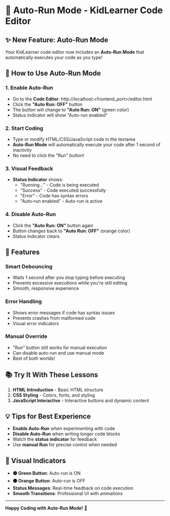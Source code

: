 # 🚀 Auto-Run Mode - KidLearner Code Editor

## ✨ **New Feature: Auto-Run Mode**

Your KidLearner code editor now includes an **Auto-Run Mode** that automatically executes your code as you type!

## 🎯 **How to Use Auto-Run Mode**

### **1. Enable Auto-Run**
- Go to the **Code Editor**: http://localhost:<frontend_port>/editor.html
- Click the **"Auto Run: OFF"** button
- The button will change to **"Auto Run: ON"** (green color)
- Status indicator will show "Auto-run enabled"

### **2. Start Coding**
- Type or modify HTML/CSS/JavaScript code in the textarea
- **Auto-Run Mode** will automatically execute your code after 1 second of inactivity
- No need to click the "Run" button!

### **3. Visual Feedback**
- **Status Indicator** shows:
  - "Running..." - Code is being executed
  - "Success" - Code executed successfully
  - "Error" - Code has syntax errors
  - "Auto-run enabled" - Auto-run is active

### **4. Disable Auto-Run**
- Click the **"Auto Run: ON"** button again
- Button changes back to **"Auto Run: OFF"** (orange color)
- Status indicator clears

## 🔧 **Features**

### **Smart Debouncing**
- Waits 1 second after you stop typing before executing
- Prevents excessive executions while you're still editing
- Smooth, responsive experience

### **Error Handling**
- Shows error messages if code has syntax issues
- Prevents crashes from malformed code
- Visual error indicators

### **Manual Override**
- "Run" button still works for manual execution
- Can disable auto-run and use manual mode
- Best of both worlds!

## 📚 **Try It With These Lessons**

1. **HTML Introduction** - Basic HTML structure
2. **CSS Styling** - Colors, fonts, and styling
3. **JavaScript Interactive** - Interactive buttons and dynamic content

## 💡 **Tips for Best Experience**

- **Enable Auto-Run** when experimenting with code
- **Disable Auto-Run** when writing longer code blocks
- Watch the **status indicator** for feedback
- Use **manual Run** for precise control when needed

## 🎨 **Visual Indicators**

- **🟢 Green Button**: Auto-run is ON
- **🟠 Orange Button**: Auto-run is OFF
- **Status Messages**: Real-time feedback on code execution
- **Smooth Transitions**: Professional UI with animations

---

**Happy Coding with Auto-Run Mode!** 🚀
